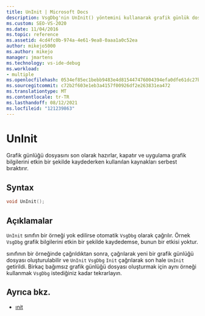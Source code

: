 ```yaml
---
title: UnInit | Microsoft Docs
description: VsgDbg'nin UnInit() yöntemini kullanarak grafik günlük dosyasını son olarak ve kapatarak günlük kaynaklarını serbest bırakabilirsiniz.
ms.custom: SEO-VS-2020
ms.date: 11/04/2016
ms.topic: reference
ms.assetid: 4cd4fc0b-974a-4e61-9ea8-0aaa1a0c52ea
author: mikejo5000
ms.author: mikejo
manager: jmartens
ms.technology: vs-ide-debug
ms.workload:
- multiple
ms.openlocfilehash: 0534ef85ec1bebb9483e4d815447476004394efa0dfe61dc27b2ba404209c562
ms.sourcegitcommit: c72b2f603e1eb3a4157f00926df2e263831ea472
ms.translationtype: MT
ms.contentlocale: tr-TR
ms.lasthandoff: 08/12/2021
ms.locfileid: "121239863"
---
```

# <a name="uninit"></a>UnInit
Grafik günlüğü dosyasını son olarak hazırlar, kapatır ve uygulama grafik bilgilerini etkin bir şekilde kaydederken kullanılan kaynakları serbest bıraktırır.

## <a name="syntax"></a>Syntax

```C++
void UnInit();
```

## <a name="remarks"></a>Açıklamalar
 `UnInit` sınıfın bir örneği yok edilirse otomatik `VsgDbg` olarak çağrılır. Örnek `VsgDbg` grafik bilgilerini etkin bir şekilde kaydedemse, bunun bir etkisi yoktur.

 sınıfının bir örneğinde çağrıldıktan sonra, çağrılarak yeni bir grafik günlüğü dosyası oluşturulabilir ve `UnInit` `VsgDbg` `Init` çağrılarak son hale `UnInit` getirildi. Birkaç bağımsız grafik günlüğü dosyası oluşturmak için aynı örneği kullanmak `VsgDbg` istediğiniz kadar tekrarlayın.

## <a name="see-also"></a>Ayrıca bkz.
- [ınit](init.md)